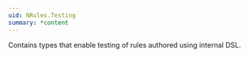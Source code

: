 ```yaml
---
uid: NRules.Testing
summary: *content
---
```

Contains types that enable testing of rules authored using internal DSL.